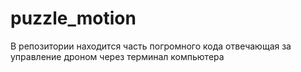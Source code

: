 # puzzle_motion
В репозитории находится часть погромного кода отвечающая за управление дроном через терминал компьютера
